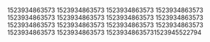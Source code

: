 1523934863573
1523934863573
1523934863573
1523934863573
1523934863573
1523934863573
1523934863573
1523934863573
1523934863573
1523934863573
1523934863573
1523934863573
1523934863573
1523934863573
15239348635731523945522794